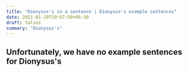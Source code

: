 ```yaml
---
title: "Dionysus's in a sentence | Dionysus's example sentences"
date: 2021-01-20T19:57:50+05:30
draft: falses
summary: "Dionysus's"
---
```

## Unfortunately, we have no example sentences for Dionysus's                 
